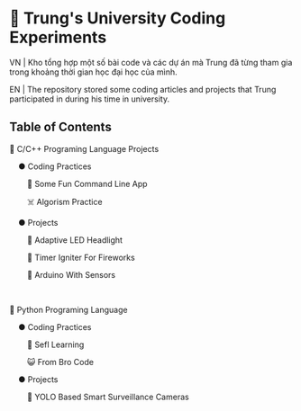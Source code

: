 # 🏫 Trung's University Coding Experiments

VN | Kho tổng hợp một số bài code và các dự án mà Trung đã từng tham gia trong khoảng thời gian học đại học của mình.

EN | The repository stored some coding articles and projects that Trung participated in during his time in university.

## Table of Contents
🌊 C/C++ Programing Language Projects

&nbsp;&nbsp;&nbsp;&nbsp;● Coding Practices

&nbsp;&nbsp;&nbsp;&nbsp;&nbsp;&nbsp;&nbsp;&nbsp;🤡 Some Fun Command Line App 

&nbsp;&nbsp;&nbsp;&nbsp;&nbsp;&nbsp;&nbsp;&nbsp;☠️ Algorism Practice

&nbsp;&nbsp;&nbsp;&nbsp;● Projects

&nbsp;&nbsp;&nbsp;&nbsp;&nbsp;&nbsp;&nbsp;&nbsp;🔦 Adaptive LED Headlight

&nbsp;&nbsp;&nbsp;&nbsp;&nbsp;&nbsp;&nbsp;&nbsp;🧨 Timer Igniter For Fireworks

&nbsp;&nbsp;&nbsp;&nbsp;&nbsp;&nbsp;&nbsp;&nbsp;🔌 Arduino With Sensors

&nbsp;&nbsp;&nbsp;&nbsp;

🐍 Python Programing Language

&nbsp;&nbsp;&nbsp;&nbsp;● Coding Practices

&nbsp;&nbsp;&nbsp;&nbsp;&nbsp;&nbsp;&nbsp;&nbsp;🗿 Sefl Learning

&nbsp;&nbsp;&nbsp;&nbsp;&nbsp;&nbsp;&nbsp;&nbsp;😺 From Bro Code 

&nbsp;&nbsp;&nbsp;&nbsp;● Projects

&nbsp;&nbsp;&nbsp;&nbsp;&nbsp;&nbsp;&nbsp;&nbsp;🎥 YOLO Based Smart Surveillance Cameras  